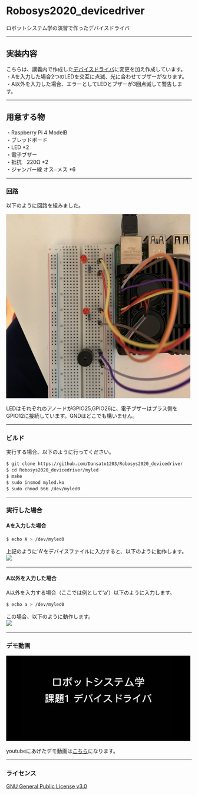 # Robosys2020_devicedriver

ロボットシステム学の演習で作ったデバイスドライバ  
  
---

## 実装内容  
  
こちらは、講義内で作成した[デバイスドライバ](https://github.com/ryuichiueda/robosys_device_drivers/blob/master/myled.c)に変更を加え作成しています。  
・Aを入力した場合2つのLEDを交互に点滅、光に合わせてブザーがなります。  
・A以外を入力した場合、エラーとしてLEDとブザーが3回点滅して警告します。  
  
---
  
## 用意する物
  
・Raspberry Pi 4 ModelB  
・ブレッドボード  
・LED *2  
・電子ブザー  
・抵抗　220Ω *2  
・ジャンパー線 オス−メス *6  
  
---
  
### 回路
  
以下のように回路を組みました。  

<img src= https://github.com/Dansato1203/images/blob/master/device_driver/13118597806544.jpg width=500px />  
  
LEDはそれぞれのアノードがGPIO25,GPIO26に、電子ブザーはプラス側をGPIO12に接続しています。GNDはどこでも構いません。  
  
---
  
### ビルド
  
実行する場合、以下のように行ってください。  
```sh
$ git clone https://github.com/Dansato1203/Robosys2020_devicedriver  
$ cd Robosys2020_devicedriver/myled  
$ make  
$ sudo insmod myled.ko  
$ sudo chmod 666 /dev/myled0  
```
  
---
  
### 実行した場合  
#### Aを入力した場合  
  
```sh
$ echo A > /dev/myled0  
```

上記のように'A'をデバイスファイルに入力すると、以下のように動作します。
<img src= https://github.com/Dansato1203/images/blob/master/device_driver/demo1.gif width=500px />
  
---

#### A以外を入力した場合

A以外を入力する場合（ここでは例として'a'）以下のように入力します。
```sh
$ echo a > /dev/myled0
```
  
この場合、以下のように動作します。  
<img src= https://github.com/Dansato1203/images/blob/master/device_driver/demo2.gif width=500px />  
  
---
  
### デモ動画  
  
<img src= https://github.com/Dansato1203/images/blob/master/device_driver/IMG_3674.PNG width=500px />
  
youtubeにあげたデモ動画は[こちら](https://www.youtube.com/watch?v=sgbnUssXj0Q)になります。
  
---
  
### ライセンス
[GNU General Public License v3.0](https://github.com/Dansato1203/Robosys2020_devicedriver/blob/master/COPYING)  

